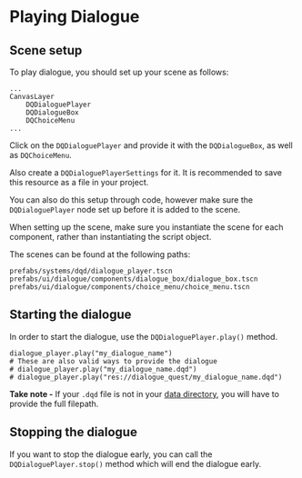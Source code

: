 # Playing Dialogue

## Scene setup

To play dialogue, you should set up your scene as follows:
```
...
CanvasLayer
    DQDialoguePlayer
    DQDialogueBox
    DQChoiceMenu
...
```

Click on the `DQDialoguePlayer` and provide it with the `DQDialogueBox`, as well as `DQChoiceMenu`.

Also create a `DQDialoguePlayerSettings` for it. It is recommended to save this resource as a file in your project.

You can also do this setup through code, however make sure the `DQDialoguePlayer` node set up before it is added to the scene.

When setting up the scene, make sure you instantiate the scene for each component, rather than instantiating the script object.

The scenes can be found at the following paths:

```
prefabs/systems/dqd/dialogue_player.tscn
prefabs/ui/dialogue/components/dialogue_box/dialogue_box.tscn
prefabs/ui/dialogue/components/choice_menu/choice_menu.tscn
```

## Starting the dialogue

In order to start the dialogue, use the `DQDialoguePlayer.play()` method.

``` gdscript
dialogue_player.play("my_dialogue_name")
# These are also valid ways to provide the dialogue
# dialogue_player.play("my_dialogue_name.dqd")
# dialogue_player.play("res://dialogue_quest/my_dialogue_name.dqd")
```

**Take note -** If your `.dqd` file is not in your [data directory](#the-data-directory), you will have to provide the full filepath.

## Stopping the dialogue

If you want to stop the dialogue early, you can call the `DQDialoguePlayer.stop()` method which will end the dialogue early.

